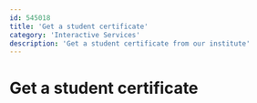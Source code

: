 ```yaml
---
id: 545018
title: 'Get a student certificate'
category: 'Interactive Services'
description: 'Get a student certificate from our institute'
---
```


# Get a student certificate
